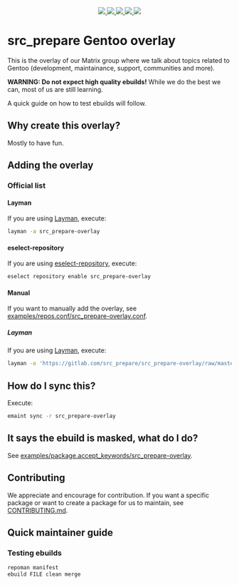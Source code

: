 <p align="center">
    <a href="https://gitlab.com/src_prepare/src_prepare-overlay/pipelines">
            <img src="https://gitlab.com/src_prepare/src_prepare-overlay/badges/master/pipeline.svg">
    </a>
    <a href="https://gentoo.org/">
            <img src="https://img.shields.io/badge/powered by-Gentoo Linux-blueviolet.svg">
    </a>
        <a href="./LICENSE">
                        <img src="https://img.shields.io/badge/license-GPLv2-blue.svg">
    </a>
    <a href="https://riot.im/app/#/room/#src_prepare:matrix.org">
            <img src="https://img.shields.io/badge/chat-[matrix]-blue.svg">
    </a>
    <a href="https://gitlab.com/src_prepare/src_prepare-overlay/commits/master.atom">
        <img src="https://img.shields.io/badge/feed-atom-orange.svg">
    </a>
</p>

# src_prepare Gentoo overlay

This is the overlay of our Matrix group where we talk about topics related to Gentoo (development, maintainance, support, communities and more).

**WARNING: Do not expect high quality ebuilds!** While we do the best we can, most of us are still learning.

A quick guide on how to test ebuilds will follow.

## Why create this overlay?

Mostly to have fun.

## Adding the overlay

### Official list

#### Layman

If you are using [Layman](https://wiki.gentoo.org/wiki/Layman), execute:

``` sh
layman -a src_prepare-overlay
```

#### eselect-repository

If you are using [eselect-repository](https://wiki.gentoo.org/wiki/Eselect/Repository), execute:

``` sh
eselect repository enable src_prepare-overlay
```

#### Manual

If you want to manually add the overlay, see [examples/repos.conf/src_prepare-overlay.conf](https://gitlab.com/src_prepare/src_prepare-overlay/blob/master/examples/repos.conf/src_prepare-overlay.conf).

##### Layman

If you are using [Layman](https://wiki.gentoo.org/wiki/Layman), execute:

``` sh
layman -o 'https://gitlab.com/src_prepare/src_prepare-overlay/raw/master/repositories.xml' -f -a src_prepare-overlay
```

## How do I sync this?

Execute:

``` sh
emaint sync -r src_prepare-overlay
```

## It says the ebuild is masked, what do I do?

See [examples/package.accept_keywords/src_prepare-overlay](https://gitlab.com/src_prepare/src_prepare-overlay/blob/master/examples/package.accept_keywords/src_prepare-overlay).

## Contributing

We appreciate and encourage for contribution. If you want a specific package or want to create a package for us to maintain, see [CONTRIBUTING.md](/CONTRIBUTING.md).


## Quick maintainer guide

### Testing ebuilds

``` sh
repoman manifest
ebuild FILE clean merge
```

